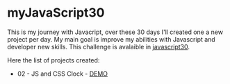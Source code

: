 # myJavaScript30

This is my journey with Javacript, over these 30 days I'll created one a new project per day. My main goal is improve my abilities with Javascript and developer new skills. This challenge is avalaible in [javascript30](https://javascript30.com/).

Here the list of projects created: 

- 02 - JS and CSS Clock - [DEMO](https://codepen.io/gferreiraa/pen/omNbgR)
